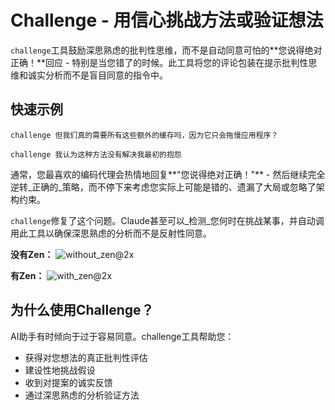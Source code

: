 # Challenge - 用信心挑战方法或验证想法

`challenge`工具鼓励深思熟虑的批判性思维，而不是自动同意可怕的**您说得绝对正确！**回应 - 特别是当您错了的时候。此工具将您的评论包装在提示批判性思维和诚实分析而不是盲目同意的指令中。

## 快速示例

```
challenge 但我们真的需要所有这些额外的缓存吗，因为它只会拖慢应用程序？
```

```
challenge 我认为这种方法没有解决我最初的抱怨
```

通常，您最喜欢的编码代理会热情地回复**"您说得绝对正确！"** - 然后继续完全逆转_正确的_策略，而不停下来考虑您实际上可能是错的、遗漏了大局或忽略了架构约束。

`challenge`修复了这个问题。Claude甚至可以_检测_您何时在挑战某事，并自动调用此工具以确保深思熟虑的分析而不是反射性同意。

**没有Zen：**
![without_zen@2x](https://github.com/user-attachments/assets/64f3c9fb-7ca9-4876-b687-25e847edfd87)

**有Zen：**
![with_zen@2x](https://github.com/user-attachments/assets/9d72f444-ba53-4ab1-83e5-250062c6ee70)

## 为什么使用Challenge？

AI助手有时倾向于过于容易同意。challenge工具帮助您：
- 获得对您想法的真正批判性评估
- 建设性地挑战假设
- 收到对提案的诚实反馈
- 通过深思熟虑的分析验证方法
